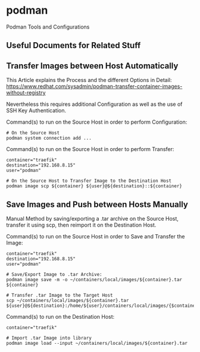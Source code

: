 # podman
Podman Tools and Configurations

## Useful Documents for Related Stuff

## Transfer Images between Host Automatically
This Article explains the Process and the different Options in Detail: https://www.redhat.com/sysadmin/podman-transfer-container-images-without-registry

Nevertheless this requires additional Configuration as well as the use of SSH Key Authentication.

Command(s) to run on the Source Host in order to perform Configuration:
```
# On the Source Host
podman system connection add ...
```

Command(s) to run on the Source Host in order to perform Transfer:
```
container="traefik"
destination="192.168.8.15"
user="podman"

# On the Source Host to Transfer Image to the Destination Host
podman image scp ${container} ${user}@${destination}::${container}
```


## Save Images and Push between Hosts Manually
Manual Method by saving/exporting a .tar archive on the Source Host, transfer it using scp, then reimport it on the Destination Host.

Command(s) to run on the Source Host in order to Save and Transfer the Image:
```
container="traefik"
destination="192.168.8.15"
user="podman"

# Save/Export Image to .tar Archive:
podman image save -m -o ~/containers/local/images/${container}.tar ${container}

# Transfer .tar Image to the Target Host
scp ~/containers/local/images/${container}.tar ${user}@${destination}:/home/${user}/containers/local/images/{$container}.tar
```

Command(s) to run on the Destination Host:
```
container="traefik"

# Import .tar Image into library
podman image load --input ~/containers/local/images/${container}.tar
```
